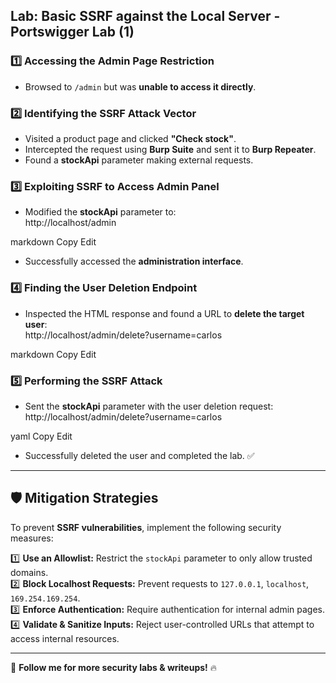 ## Lab: Basic SSRF against the Local Server  -  Portswigger Lab (1)

### 1️⃣ Accessing the Admin Page Restriction  
- Browsed to `/admin` but was **unable to access it directly**.  

### 2️⃣ Identifying the SSRF Attack Vector  
- Visited a product page and clicked **"Check stock"**.  
- Intercepted the request using **Burp Suite** and sent it to **Burp Repeater**.  
- Found a **stockApi** parameter making external requests.  

### 3️⃣ Exploiting SSRF to Access Admin Panel  
- Modified the **stockApi** parameter to:  
http://localhost/admin

markdown
Copy
Edit
- Successfully accessed the **administration interface**.  

### 4️⃣ Finding the User Deletion Endpoint  
- Inspected the HTML response and found a URL to **delete the target user**:  
http://localhost/admin/delete?username=carlos

markdown
Copy
Edit

### 5️⃣ Performing the SSRF Attack  
- Sent the **stockApi** parameter with the user deletion request:  
http://localhost/admin/delete?username=carlos

yaml
Copy
Edit
- Successfully deleted the user and completed the lab. ✅  

---

## 🛡️ **Mitigation Strategies**  
To prevent **SSRF vulnerabilities**, implement the following security measures:  

1️⃣ **Use an Allowlist:** Restrict the `stockApi` parameter to only allow trusted domains.  
2️⃣ **Block Localhost Requests:** Prevent requests to `127.0.0.1`, `localhost`, `169.254.169.254`.  
3️⃣ **Enforce Authentication:** Require authentication for internal admin pages.  
4️⃣ **Validate & Sanitize Inputs:** Reject user-controlled URLs that attempt to access internal resources.  

---

🚀 **Follow me for more security labs & writeups!** 🔥  
